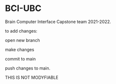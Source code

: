# BCI-UBC

 Brain Computer Interface Capstone team 2021-2022.

to add changes:

open new branch

make changes

commit to main

push changes to main.

THIS IS NOT MODYFIABLE